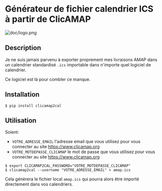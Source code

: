 # Générateur de fichier calendrier ICS à partir de ClicAMAP

![doc/logo.png](doc/logo.png)

## Description

Je ne suis jamais parvenu à exporter proprement mes livraisons AMAP dans un calendrier standardisé `.ics` importable dans n'importe quel logiciel de calendrier.

Ce logiciel est là pour combler ce manque.

## Installation

```
$ pip install clicamap2cal

```
## Utilisation

Soient:
* `VOTRE_ADRESSE_EMAIL` l'adresse email que vous utilisez pour vous connecter au site https://www.clicamap.org
* `VOTRE_MOTDEPASSE_CLICAMAP` le mot de passe que vous utilisez pour vous connecter au site https://www.clicamap.org

```
$ export CLICAMAP2CAL_PASSWORD="VOTRE_MOTDEPASSE_CLICAMAP"
$ clicamap2cal --username "VOTRE_ADRESSE_EMAIL" > amap.ics
```

Cela génèrera le fichier local `amap.ics` qui pourra alors être importé directement dans vos calendriers.
